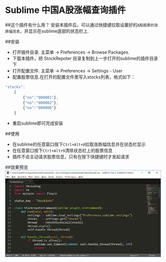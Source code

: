 Sublime 中国A股涨幅查询插件
========

##这个插件有什么用？
安装本插件后，可以通过快捷键拉取设置好的`A股股票的涨跌幅信息`，并显示在sublime底部的状态栏上.

##安装
- 打开插件目录. 主菜单 -> Preferences -> Browse Packages.
- 下载本插件，把 StockRepoter 目录复制到上一步打开的sublime的插件目录下
- 打开配置文件. 主菜单 -> Preferences -> Settings - User
- 配置股票信息.在打开的配置文件里写入stocks列表，格式如下：
```javascript
"stocks":
    [
        {"no":"000001"},
        {"no":"000002"},
        {"no":"000008"}
    ]
```
- 重启sublime即可完成安装

##使用
- 在sublime的任意窗口按下`Ctrl+Alt+8`拉取涨跌幅信息并在状态栏显示
- 在任意窗口按下`Ctrl+Alt+9`清除状态栏上的股票信息
- 插件不会主动请求股票信息，只有在按下快捷键时才发起请求

##效果预览
![预览图片](ScreenShot.png)
